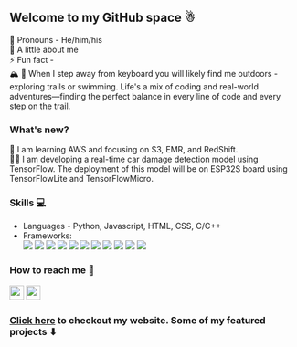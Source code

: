 ## Welcome to my GitHub space ☃
🙂 Pronouns - He/him/his <br>
🌟 A little about me <br>
⚡ Fun fact - <br>
🏔 🌊 When I step away from keyboard you will likely find me outdoors - exploring trails or swimming. Life's a mix of coding and real-world adventures—finding the perfect balance in every line of code and every step on the trail.


### What's new?
🌱 I am learning AWS and focusing on S3, EMR, and RedShift.<br>
👨‍💻 I am developing a real-time car damage detection model using TensorFlow. The deployment of this model will be on ESP32S board using TensorFlowLite and TensorFlowMicro.

### Skills 💻
- Languages - Python, Javascript, HTML, CSS, C/C++<br>
- Frameworks: <br> <img src="https://img.shields.io/badge/TensorFlow-FF6F00.svg?style=for-the-badge&logo=TensorFlow&logoColor=white"/> <img src="https://img.shields.io/badge/PyTorch-EE4C2C.svg?style=for-the-badge&logo=PyTorch&logoColor=white"/> <img src="https://img.shields.io/badge/MySQL-4479A1.svg?style=for-the-badge&logo=MySQL&logoColor=white"/> <img src="https://img.shields.io/badge/PostgreSQL-4169E1.svg?style=for-the-badge&logo=PostgreSQL&logoColor=white"/> <img src="https://img.shields.io/badge/Node.js-339933.svg?style=for-the-badge&logo=nodedotjs&logoColor=white"/> <img src="https://img.shields.io/badge/React-61DAFB.svg?style=for-the-badge&logo=React&logoColor=black"/> <img src="https://img.shields.io/badge/Next.js-000000.svg?style=for-the-badge&logo=nextdotjs&logoColor=white"/> <img src="https://img.shields.io/badge/Flask-000000.svg?style=for-the-badge&logo=Flask&logoColor=white"/> <img src="https://img.shields.io/badge/Tableau-E97627.svg?style=for-the-badge&logo=Tableau&logoColor=white"/> <img src="https://img.shields.io/badge/Google%20Cloud-4285F4.svg?style=for-the-badge&logo=Google-Cloud&logoColor=white"/> <img src="https://img.shields.io/badge/Docker-2496ED.svg?style=for-the-badge&logo=Docker&logoColor=white"/>

### How to reach me 💬
[<img src="https://img.shields.io/badge/LinkedIn-0077B5?logo=linkedin&logoColor=white" height="25" />](https://www.linkedin.com/in/rahul7218/)
<img src="https://img.shields.io/badge/contactme@rahulp.dev-D14836?logo=gmail&logoColor=white" height="25" /> 

### [Click here](https://rahulp.dev/) to checkout my website. Some of my featured projects ⬇
